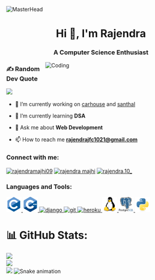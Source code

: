 ![MasterHead](https://images8.alphacoders.com/115/thumb-1920-1156488.png)
<h1 align="center">Hi 👋, I'm Rajendra</h1>
<h3 align="center">A Computer Science Enthusiast</h3>
<img align="right" alt="Coding" width="400" src="https://i.pinimg.com/originals/81/17/8b/81178b47a8598f0c81c4799f2cdd4057.gif">





### ✍️ Random Dev Quote
![](https://quotes-github-readme.vercel.app/api?type=horizontal&theme=radical)

- 🔭 I’m currently working on [carhouse](https://github.com/raj208/carhouse) and [santhal](https://github.com/raj208/santhal)

- 🌱 I’m currently learning **DSA**

- 💬 Ask me about **Web Development**

- 📫 How to reach me **rajendrajfc1021@gmail.com**



<h3 align="left">Connect with me:</h3>
<p align="left">
<a href="https://twitter.com/rajendramajhi09" target="blank"><img align="center" src="https://raw.githubusercontent.com/rahuldkjain/github-profile-readme-generator/master/src/images/icons/Social/twitter.svg" alt="rajendramajhi09" height="30" width="40" /></a>
<a href="https://stackoverflow.com/users/rajendra majhi" target="blank"><img align="center" src="https://raw.githubusercontent.com/rahuldkjain/github-profile-readme-generator/master/src/images/icons/Social/stack-overflow.svg" alt="rajendra majhi" height="30" width="40" /></a>
<a href="https://instagram.com/rajendra.10_" target="blank"><img align="center" src="https://raw.githubusercontent.com/rahuldkjain/github-profile-readme-generator/master/src/images/icons/Social/instagram.svg" alt="rajendra.10_" height="30" width="40" /></a>
</p>

<h3 align="left">Languages and Tools:</h3>
<p align="left"> <a href="https://www.cprogramming.com/" target="_blank" rel="noreferrer"> <img src="https://raw.githubusercontent.com/devicons/devicon/master/icons/c/c-original.svg" alt="c" width="40" height="40"/> </a> <a href="https://www.w3schools.com/cpp/" target="_blank" rel="noreferrer"> <img src="https://raw.githubusercontent.com/devicons/devicon/master/icons/cplusplus/cplusplus-original.svg" alt="cplusplus" width="40" height="40"/> </a> <a href="https://www.djangoproject.com/" target="_blank" rel="noreferrer"> <img src="https://cdn.worldvectorlogo.com/logos/django.svg" alt="django" width="40" height="40"/> </a> <a href="https://git-scm.com/" target="_blank" rel="noreferrer"> <img src="https://www.vectorlogo.zone/logos/git-scm/git-scm-icon.svg" alt="git" width="40" height="40"/> </a> <a href="https://heroku.com" target="_blank" rel="noreferrer"> <img src="https://www.vectorlogo.zone/logos/heroku/heroku-icon.svg" alt="heroku" width="40" height="40"/> </a> <a href="https://www.linux.org/" target="_blank" rel="noreferrer"> <img src="https://raw.githubusercontent.com/devicons/devicon/master/icons/linux/linux-original.svg" alt="linux" width="40" height="40"/> </a> <a href="https://www.postgresql.org" target="_blank" rel="noreferrer"> <img src="https://raw.githubusercontent.com/devicons/devicon/master/icons/postgresql/postgresql-original-wordmark.svg" alt="postgresql" width="40" height="40"/> </a> <a href="https://www.python.org" target="_blank" rel="noreferrer"> <img src="https://raw.githubusercontent.com/devicons/devicon/master/icons/python/python-original.svg" alt="python" width="40" height="40"/> </a> </p>

# 📊 GitHub Stats:
![](https://github-readme-stats.vercel.app/api?username=raj208&theme=chartreuse-dark&hide_border=false&include_all_commits=false&count_private=false)<br/>
![](https://github-readme-streak-stats.herokuapp.com/?user=raj208&theme=chartreuse-dark&hide_border=false)<br/>
![](https://github-readme-stats.vercel.app/api/top-langs/?username=raj208&theme=chartreuse-dark&hide_border=false&include_all_commits=false&count_private=false&layout=compact)
![Snake animation](https://github.com/Deep0123/Deep0123/blob/output/github-contribution-grid-snake.svg)
